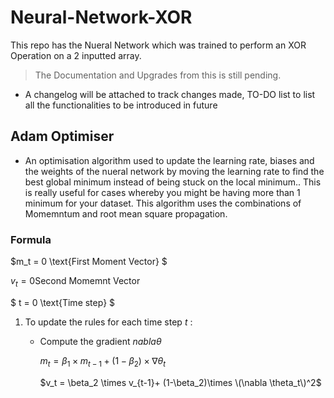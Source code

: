 # Neural-Network-XOR
This repo has the Nueral Network which was trained to perform an XOR Operation on a 2 inputted array. 
> The Documentation and Upgrades from this is still pending.

- A changelog will be attached to track changes made, TO-DO list to list all the functionalities to be introduced in future 

## Adam Optimiser 
- An optimisation algorithm used to update the learning rate, biases and the weights of the nueral network by moving the learning rate to find the best global minimum instead of being stuck on the local minimum.. This is really useful for cases whereby you might be having more than 1 minimum for your dataset. This algorithm uses the combinations of Momemntum and root mean square propagation.
### Formula

$m_t = 0   \text{First Moment Vector} $

$v_t = 0   \text{Second Momemnt Vector}$

$ t = 0  \text{Time step} $

1. To update the rules for each time step $t$ :
   - Compute the gradient $nabla \theta$
  
     
        $m_t = \beta_1 \times m_{t-1} +(1-\beta_2)\times \nabla \theta_t$

   
        $v_t = \beta_2 \times v_{t-1}+ (1-\beta_2)\times \(\nabla \theta_t\)^2$
